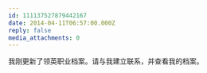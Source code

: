 ```yaml
---
id: 111137527879442167
date: 2014-04-11T06:57:00.000Z
reply: false
media_attachments: 0
---
```


我刚更新了领英职业档案。请与我建立联系，并查看我的档案。 ​​​​

